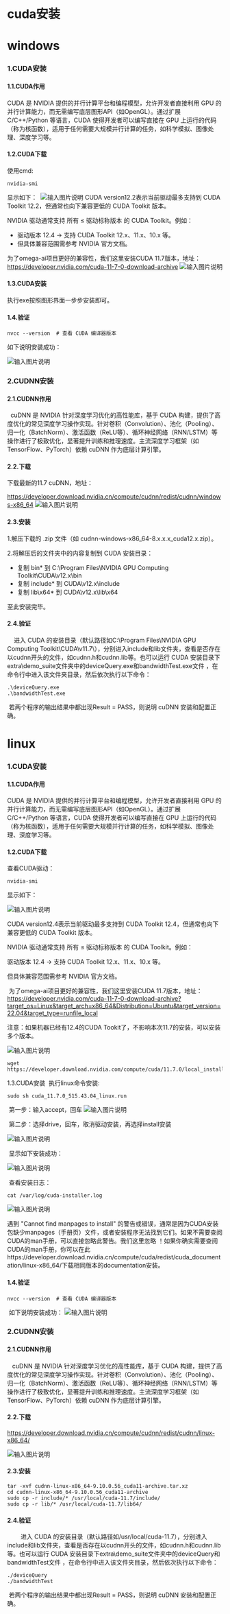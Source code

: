 # cuda安装


#  windows

<!---------------------------- tabs:start ---------------------------->
<!-------- tab:windows -------->
### 1.CUDA安装
#### 1.1.CUDA作用
CUDA 是 NVIDIA 提供的并行计算平台和编程模型，允许开发者直接利用 GPU 的并行计算能力，而无需编写底层图形API（如OpenGL）。通过扩展 C/C++/Python 等语言，CUDA 使得开发者可以编写直接在 GPU 上运行的代码（称为核函数），适用于任何需要大规模并行计算的任务，如科学模拟、图像处理、深度学习等。

#### 1.2.CUDA下载
使用cmd:

```
nvidia-smi
```

显示如下： 
![输入图片说明](../../image.png)
CUDA version12.2表示当前驱动最多支持到 CUDA Toolkit 12.2，但通常也向下兼容更低的 CUDA Toolkit 版本。

NVIDIA 驱动通常支持 所有 ≤ 驱动标称版本 的 CUDA Toolkit。例如：


- 驱动版本 12.4 → 支持 CUDA Toolkit 12.x、11.x、10.x 等。
- 但具体兼容范围需参考 NVIDIA 官方文档。


为了omega-ai项目更好的兼容性，我们这里安装CUDA 11.7版本，地址：https://developer.nvidia.com/cuda-11-7-0-download-archive
![输入图片说明](../../image1.png)

#### 1.3.CUDA安装
执行exe按照图形界面一步步安装即可。

#### 1.4.验证

```
nvcc --version  # 查看 CUDA 编译器版本
```

如下说明安装成功： 

![输入图片说明](../../image2.png)

### 2.CUDNN安装
#### 2.1.CUDNN作用
   cuDNN 是 NVIDIA 针对深度学习优化的高性能库，基于 CUDA 构建，提供了高度优化的常见深度学习操作实现。针对卷积（Convolution）、池化（Pooling）、归一化（BatchNorm）、激活函数（ReLU等）、循环神经网络（RNN/LSTM）等操作进行了极致优化，显著提升训练和推理速度。主流深度学习框架（如 TensorFlow、PyTorch）依赖 cuDNN 作为底层计算引擎。

#### 2.2.下载
下载最新的11.7 cuDNN，地址：

https://developer.download.nvidia.cn/compute/cudnn/redist/cudnn/windows-x86_64
![输入图片说明](../../image4.png)

#### 2.3.安装
1.解压下载的 .zip 文件（如 cudnn-windows-x86_64-8.x.x.x_cuda12.x.zip）。

2.将解压后的文件夹中的内容复制到 CUDA 安装目录：

- 复制 bin\* 到 C:\Program Files\NVIDIA GPU Computing Toolkit\CUDA\v12.x\bin
- 复制 include\* 到 CUDA\v12.x\include
- 复制 lib\x64\* 到 CUDA\v12.x\lib\x64

至此安装完毕。 

#### 2.4.验证
    进入 CUDA 的安装目录（默认路径如C:\Program Files\NVIDIA GPU Computing Toolkit\CUDA\v11.7\），分别进入include和lib文件夹，查看是否存在以cudnn开头的文件，如cudnn.h和cudnn.lib等。也可以运行 CUDA 安装目录下extra\demo_suite文件夹中的deviceQuery.exe和bandwidthTest.exe文件 ，在命令行中进入该文件夹目录，然后依次执行以下命令：

```
.\deviceQuery.exe
.\bandwidthTest.exe
```

 若两个程序的输出结果中都出现Result = PASS，则说明 cuDNN 安装和配置正确。


# linux

<!------------- tab:linux  ------------->
### 1.CUDA安装
#### 1.1.CUDA作用
   CUDA 是 NVIDIA 提供的并行计算平台和编程模型，允许开发者直接利用 GPU 的并行计算能力，而无需编写底层图形API（如OpenGL）。通过扩展 C/C++/Python 等语言，CUDA 使得开发者可以编写直接在 GPU 上运行的代码（称为核函数），适用于任何需要大规模并行计算的任务，如科学模拟、图像处理、深度学习等。

#### 1.2.CUDA下载
查看CUDA驱动：

```
nvidia-smi
```

显示如下：

![输入图片说明](../../image6.png)

CUDA version12.4表示当前驱动最多支持到 CUDA Toolkit 12.4，但通常也向下兼容更低的 CUDA Toolkit 版本。

NVIDIA 驱动通常支持 所有 ≤ 驱动标称版本 的 CUDA Toolkit。例如：

驱动版本 12.4 → 支持 CUDA Toolkit 12.x、11.x、10.x 等。

但具体兼容范围需参考 NVIDIA 官方文档。

 为了omega-ai项目更好的兼容性，我们这里安装CUDA 11.7版本，地址：https://developer.nvidia.com/cuda-11-7-0-download-archive?target_os=Linux&target_arch=x86_64&Distribution=Ubuntu&target_version=22.04&target_type=runfile_local

注意：如果机器已经有12.4的CUDA Tookit了，不影响本次11.7的安装，可以安装多个版本。

![输入图片说明](../../image8.png)


```
wget https://developer.download.nvidia.com/compute/cuda/11.7.0/local_installers/cuda_11.7.0_515.43.04_linux.run
```

1.3.CUDA安装 
执行linux命令安装:


```
sudo sh cuda_11.7.0_515.43.04_linux.run
```


 第一步：输入accept，回车
![输入图片说明](../../image9.png)


 第二步：选择drive，回车，取消驱动安装，再选择install安装

![输入图片说明](../../image11.png)

 显示如下安装成功：

![输入图片说明](../../image13.png)

 查看安装日志：

```
cat /var/log/cuda-installer.log
```
![输入图片说明](../../image15.png)

遇到 "Cannot find manpages to install" 的警告或错误，通常是因为CUDA安装包缺少manpages（手册页）文件，或者安装程序无法找到它们。如果不需要查阅CUDA的man手册，可以直接忽略此警告。我们这里忽略 ！如果你确实需要查阅CUDA的man手册，你可以在此https://developer.download.nvidia.cn/compute/cuda/redist/cuda_documentation/linux-x86_64/下载相同版本的documentation安装。

#### 1.4.验证

```
nvcc --version  # 查看 CUDA 编译器版本
```

 如下说明安装成功：
![输入图片说明](../../image16.png)

### 2.CUDNN安装
#### 2.1.CUDNN作用
   cuDNN 是 NVIDIA 针对深度学习优化的高性能库，基于 CUDA 构建，提供了高度优化的常见深度学习操作实现。针对卷积（Convolution）、池化（Pooling）、归一化（BatchNorm）、激活函数（ReLU等）、循环神经网络（RNN/LSTM）等操作进行了极致优化，显著提升训练和推理速度。主流深度学习框架（如 TensorFlow、PyTorch）依赖 cuDNN 作为底层计算引擎。

#### 2.2.下载  
https://developer.download.nvidia.cn/compute/cudnn/redist/cudnn/linux-x86_64/

![输入图片说明](../../image18.png)

#### 2.3.安装 

```
tar -xvf cudnn-linux-x86_64-9.10.0.56_cuda11-archive.tar.xz
cd cudnn-linux-x86_64-9.10.0.56_cuda11-archive
sudo cp -r include/* /usr/local/cuda-11.7/include/
sudo cp -r lib/* /usr/local/cuda-11.7/lib64/
```

#### 2.4.验证
        进入 CUDA 的安装目录（默认路径如/usr/local/cuda-11.7），分别进入include和lib文件夹，查看是否存在以cudnn开头的文件，如cudnn.h和cudnn.lib等。也可以运行 CUDA 安装目录下extra\demo_suite文件夹中的deviceQuery和bandwidthTest文件 ，在命令行中进入该文件夹目录，然后依次执行以下命令：

```
./deviceQuery
./bandwidthTest
```

 若两个程序的输出结果中都出现Result = PASS，则说明 cuDNN 安装和配置正确。


<!---------------------------- tabs:end ---------------------------->















